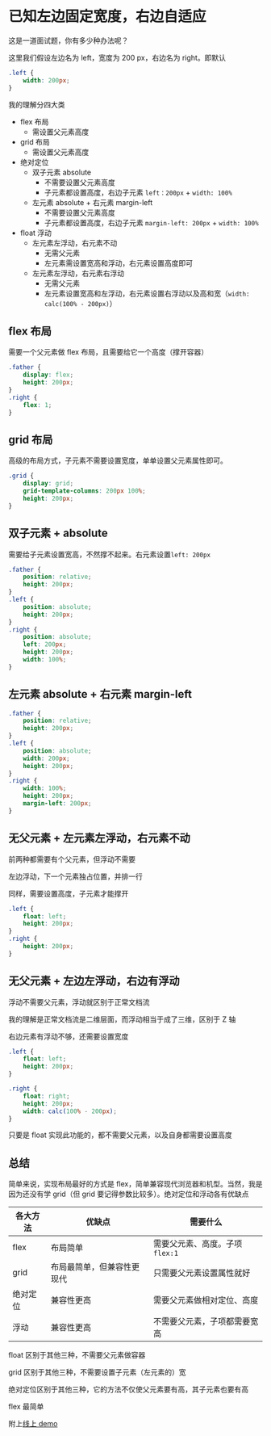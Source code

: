 # 已知左边固定宽度，右边自适应

这是一道面试题，你有多少种办法呢？

这里我们假设左边名为 left，宽度为 200 px，右边名为 right。即默认

```css
.left {
    width: 200px;
}
```

我的理解分四大类

-   flex 布局
    -   需设置父元素高度
-   grid 布局
    -   需设置父元素高度
-   绝对定位
    -   双子元素 absolute
        -   不需要设置父元素高度
        -   子元素都设置高度，右边子元素 `left：200px` + `width: 100%`
    -   左元素 absolute + 右元素 margin-left
        -   不需要设置父元素高度
        -   子元素都设置高度，右边子元素 `margin-left: 200px` + `width: 100%`
-   float 浮动
    -   左元素左浮动，右元素不动
        -   无需父元素
        -   左元素需设置宽高和浮动，右元素设置高度即可
    -   左元素左浮动，右元素右浮动
        -   无需父元素
        -   左元素设置宽高和左浮动，右元素设置右浮动以及高和宽（`width: calc(100% - 200px)`）

## flex 布局

需要一个父元素做 flex 布局，且需要给它一个高度（撑开容器）

```css
.father {
    display: flex;
    height: 200px;
}
.right {
    flex: 1;
}
```

## grid 布局

高级的布局方式，子元素不需要设置宽度，单单设置父元素属性即可。

```css
.grid {
    display: grid;
    grid-template-columns: 200px 100%;
    height: 200px;
}
```

## 双子元素 + absolute

需要给子元素设置宽高，不然撑不起来。右元素设置`left: 200px`

```css
.father {
    position: relative;
    height: 200px;
}
.left {
    position: absolute;
    height: 200px;
}
.right {
    position: absolute;
    left: 200px;
    height: 200px;
    width: 100%;
}
```

## 左元素 absolute + 右元素 margin-left

```css
.father {
    position: relative;
    height: 200px;
}
.left {
    position: absolute;
    width: 200px;
    height: 200px;
}
.right {
    width: 100%;
    height: 200px;
    margin-left: 200px;
}
```

## 无父元素 + 左元素左浮动，右元素不动

前两种都需要有个父元素，但浮动不需要

左边浮动，下一个元素独占位置，并排一行

同样，需要设置高度，子元素才能撑开

```css
.left {
    float: left;
    height: 200px;
}
.right {
    height: 200px;
}
```

## 无父元素 + 左边左浮动，右边有浮动

浮动不需要父元素，浮动就区别于正常文档流

我的理解是正常文档流是二维层面，而浮动相当于成了三维，区别于 Z 轴

右边元素有浮动不够，还需要设置宽度

```css
.left {
    float: left;
    height: 200px;
}

.right {
    float: right;
    height: 200px;
    width: calc(100% - 200px);
}
```

只要是 float 实现此功能的，都不需要父元素，以及自身都需要设置高度

## 总结

简单来说，实现布局最好的方式是 flex，简单兼容现代浏览器和机型。当然，我是因为还没有学 grid（但 grid 要记得参数比较多）。绝对定位和浮动各有优缺点

| 各大方法 | 优缺点                     | 需要什么                        |
| -------- | -------------------------- | ------------------------------- |
| flex     | 布局简单                   | 需要父元素、高度。子项 `flex:1` |
| grid     | 布局最简单，但兼容性更现代 | 只需要父元素设置属性就好        |
| 绝对定位 | 兼容性更高                 | 需要父元素做相对定位、高度      |
| 浮动     | 兼容性更高                 | 不需要父元素，子项都需要宽高    |

float 区别于其他三种，不需要父元素做容器

grid 区别于其他三种，不需要设置子元素（左元素的）宽

绝对定位区别于其他三种，它的方法不仅使父元素要有高，其子元素也要有高

flex 最简单

附上[线上 demo](https://demo.azhubaby.com/左边固定，右边自适应.html)
